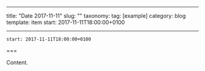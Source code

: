 
---
title: "Date 2017-11-11"
slug: ""
taxonomy:
tag: [example]
category: blog
template: item
start: 2017-11-11T18:00:00+0100

---

``start: 2017-11-11T18:00:00+0100``

===

Content.
